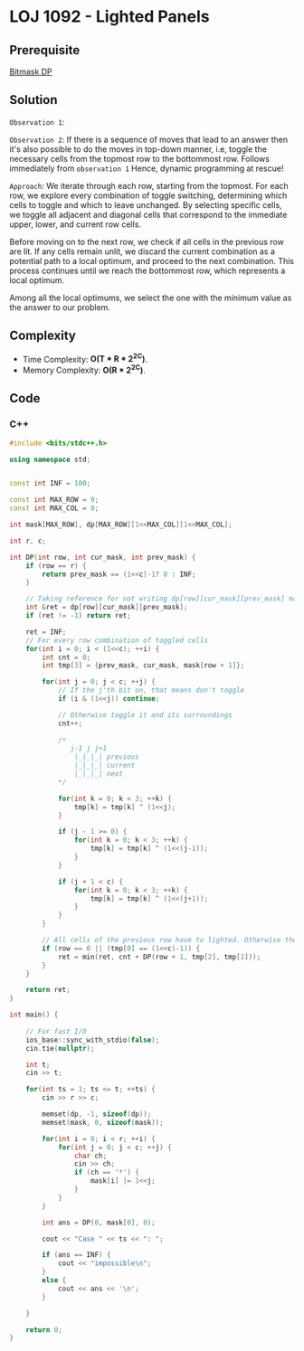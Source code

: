 # LOJ 1092 - Lighted Panels


## Prerequisite
[Bitmask DP](https://www.hackerearth.com/practice/algorithms/dynamic-programming/bit-masking/tutorial/)

## Solution
`Observation 1`: 

`Observation 2`: If there is a sequence of moves that lead to an answer then it's also possible to do the moves in top-down manner, i.e, toggle the necessary cells from the topmost row to the bottommost row. Follows immediately from `observation 1` Hence, dynamic programming at rescue!

`Approach`: We iterate through each row, starting from the topmost. For each row, we explore every combination of toggle switching, determining which cells to toggle and which to leave unchanged. By selecting specific cells, we toggle all adjacent and diagonal cells that correspond to the immediate upper, lower, and current row cells.

Before moving on to the next row, we check if all cells in the previous row are lit. If any cells remain unlit, we discard the current combination as a potential path to a local optimum, and proceed to the next combination. This process continues until we reach the bottommost row, which represents a local optimum.

Among all the local optimums, we select the one with the minimum value as the answer to our problem.

## Complexity
- Time Complexity: **O(T * R * 2<sup>2C</sup>)**.
- Memory Complexity: **O(R * 2<sup>2C</sup>)**.


## Code

### C++

```cpp
#include <bits/stdc++.h>

using namespace std;


const int INF = 100;

const int MAX_ROW = 9;
const int MAX_COL = 9;

int mask[MAX_ROW], dp[MAX_ROW][1<<MAX_COL][1<<MAX_COL];

int r, c;

int DP(int row, int cur_mask, int prev_mask) {
    if (row == r) {
        return prev_mask == (1<<c)-1? 0 : INF;
    }

    // Taking reference for not writing dp[row][cur_mask][prev_mask] many times
    int &ret = dp[row][cur_mask][prev_mask];
    if (ret != -1) return ret;

    ret = INF;
    // For every row combination of toggled cells
    for(int i = 0; i < (1<<c); ++i) {
        int cnt = 0;
        int tmp[3] = {prev_mask, cur_mask, mask[row + 1]};

        for(int j = 0; j < c; ++j) {
            // If the j'th bit on, that means don't toggle
            if (i & (1<<j)) continue;

            // Otherwise toggle it and its surroundings
            cnt++;
            
            /*
               j-1 j j+1
                |_|_|_| previous
                |_|_|_| current
                |_|_|_| next
            */

            for(int k = 0; k < 3; ++k) {
                tmp[k] = tmp[k] ^ (1<<j);
            }

            if (j - 1 >= 0) {
                for(int k = 0; k < 3; ++k) {
                    tmp[k] = tmp[k] ^ (1<<(j-1));
                }
            }

            if (j + 1 < c) {
                for(int k = 0; k < 3; ++k) {
                    tmp[k] = tmp[k] ^ (1<<(j+1));
                }
            }
        }

        // All cells of the previous row have to lighted. Otherwise there will be no way around for them to be toggled later
        if (row == 0 || (tmp[0] == (1<<c)-1)) {
            ret = min(ret, cnt + DP(row + 1, tmp[2], tmp[1]));
        }
    }

    return ret;
}

int main() {
    
    // For fast I/O
    ios_base::sync_with_stdio(false);
    cin.tie(nullptr);

    int t;
    cin >> t;

    for(int ts = 1; ts <= t; ++ts) {
        cin >> r >> c;

        memset(dp, -1, sizeof(dp));
        memset(mask, 0, sizeof(mask));

        for(int i = 0; i < r; ++i) {
            for(int j = 0; j < c; ++j) {
                char ch;
                cin >> ch;
                if (ch == '*') {
                    mask[i] |= 1<<j;
                }
            }
        }

        int ans = DP(0, mask[0], 0);

        cout << "Case " << ts << ": ";

        if (ans == INF) {
            cout << "impossible\n";
        }
        else {
            cout << ans << '\n';
        }

    }

    return 0;
}
```
